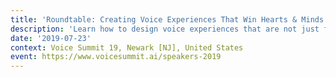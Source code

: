 ```yaml
---
title: 'Roundtable: Creating Voice Experiences That Win Hearts & Minds'
description: 'Learn how to design voice experiences that are not just functionally intelligent, but also emotionally intelligent.'
date: '2019-07-23'
context: Voice Summit 19, Newark [NJ], United States
event: https://www.voicesummit.ai/speakers-2019
---
```

